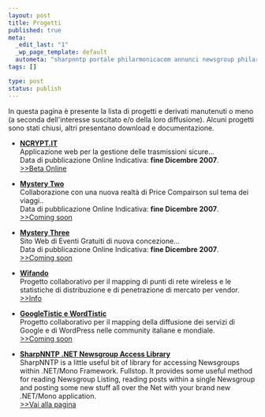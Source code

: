 ```yaml
--- 
layout: post
title: Progetti
published: true
meta: 
  _edit_last: "1"
  _wp_page_template: default
  autometa: "sharpnntp portale philarmonicacom annunci newsgroup philarmonica dall\xC2\x92immobiliare mono"
tags: []

type: post
status: publish
---
```

In questa pagina è presente la lista di progetti e derivati manutenuti o meno (a seconda dell'interesse suscitato e/o della loro diffusione).
Alcuni progetti sono stati chiusi, altri presentano download e documentazione.

*  **[NCRYPT.IT](https://ncrypt.it)**  
Applicazione web per la gestione delle trasmissioni sicure...  
Data di pubblicazione Online Indicativa: **fine Dicembre 2007**.  
[>>Beta Online](https://ncrypt.it)
  
*  **[Mystery Two](#)**  
Collaborazione con una nuova realtà di Price Compairson sul tema dei viaggi..  
Data di pubblicazione Online Indicativa: **fine Dicembre 2007**.  
[>>Coming soon](#)
  
*  **[Mystery Three](#)**  
Sito Web di Eventi Gratuiti di nuova concezione...  
Data di pubblicazione Online Indicativa: **fine Dicembre 2007**.  
[>>Coming soon](#)  
  
*  **[Wifando](http://www.lastknight.com/2007/10/04/wardriving-a-milano-warbiking-nella-metropoli/)**  
Progetto collaborativo per il mapping di punti di rete wireless e le statistiche di distribuzione e di penetrazione di mercato per vendor.  
[>>Info](http://www.lastknight.com/2007/10/04/wardriving-a-milano-warbiking-nella-metropoli/)
  
*  **[GoogleTistic e WordTistic](#)**  
Progetto collaborativo per il mapping della diffusione dei servizi di Google e di WordPress nelle community italiane e mondiale.  
[>>Coming soon](#)  
  
*  **[SharpNNTP .NET Newsgroup Access Library](/progetti/sharpnntp/)**  
SharpNNTP is a little useful bit of library for accessing Newsgroups within .NET/Mono Framework. Fullstop.
It provides some useful method for reading Newsgroup Listing, reading posts within a single Newsgroup and posting some new stuff all over the Net with your brand new .NET/Mono application.  
[>>Vai alla pagina](/progetti/sharpnntp/) 
